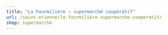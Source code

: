 ```yaml
---
title: "La Fourmilière — supermarché coopératif"
url: /saint-etienne/la-fourmiliere-supermarche-cooperatif/
shop: supermarché
---
```

